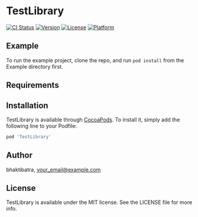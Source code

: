 # TestLibrary

[![CI Status](https://img.shields.io/travis/bhaktibatra/TestLibrary.svg?style=flat)](https://travis-ci.org/bhaktibatra/TestLibrary)
[![Version](https://img.shields.io/cocoapods/v/TestLibrary.svg?style=flat)](https://cocoapods.org/pods/TestLibrary)
[![License](https://img.shields.io/cocoapods/l/TestLibrary.svg?style=flat)](https://cocoapods.org/pods/TestLibrary)
[![Platform](https://img.shields.io/cocoapods/p/TestLibrary.svg?style=flat)](https://cocoapods.org/pods/TestLibrary)

## Example

To run the example project, clone the repo, and run `pod install` from the Example directory first.

## Requirements

## Installation

TestLibrary is available through [CocoaPods](https://cocoapods.org). To install
it, simply add the following line to your Podfile:

```ruby
pod 'TestLibrary'
```

## Author

bhaktibatra, your_email@example.com

## License

TestLibrary is available under the MIT license. See the LICENSE file for more info.
